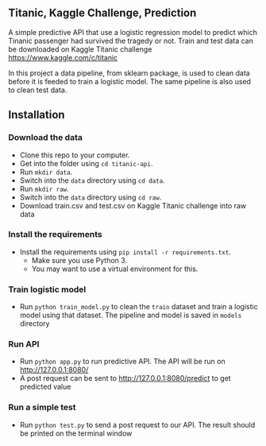 Titanic, Kaggle Challenge, Prediction
-----------------------

A simple predictive API that use a logistic regression model to predict which Tinanic passenger had survived the tragedy or not. Train and test data can be downloaded on Kaggle Titanic challenge https://www.kaggle.com/c/titanic

In this project a data pipeline, from sklearn package, is used to clean data before it is feeded to train a logistic model. The same pipeline is also used to clean test data.

Installation
----------------------

### Download the data

* Clone this repo to your computer.
* Get into the folder using `cd titanic-api`.
* Run `mkdir data`.
* Switch into the `data` directory using `cd data`.
* Run `mkdir raw`.
* Switch into the `data` directory using `cd raw`.
* Download train.csv and test.csv on Kaggle Titanic challenge into raw data

### Install the requirements
 
* Install the requirements using `pip install -r requirements.txt`.
    * Make sure you use Python 3.
    * You may want to use a virtual environment for this.
    
### Train logistic model
* Run `python train_model.py` to clean the `train` dataset and train a logistic model using that dataset. The pipeline and model is saved in `models` directory

### Run API 
* Run `python app.py` to run predictive API. The API will be run on http://127.0.0.1:8080/ 
* A post request can be sent to http://127.0.0.1:8080/predict to get predicted value 

### Run a simple test
* Run `python test.py` to send a post request to our API. The result should be printed on the terminal window
